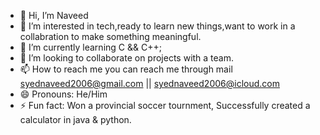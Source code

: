 - 👋 Hi, I’m Naveed
- 👀 I’m interested in tech,ready to learn new things,want to work in a collabration to make something meaningful.
- 🌱 I’m currently learning C && C++;
- 💞️ I’m looking to collaborate on projects with a team.
- 📫 How to reach me you can reach me through mail syednaveed2006@gmail.com || syednaveed2006@icloud.com
- 😄 Pronouns: He/Him
- ⚡ Fun fact: Won a provincial soccer tournment, Successfully created a calculator in java & python.

<!---
NaveedAhmeds/NaveedAhmeds is a ✨ special ✨ repository because its `README.md` (this file) appears on your GitHub profile.
You can click the Preview link to take a look at your changes.
--->
